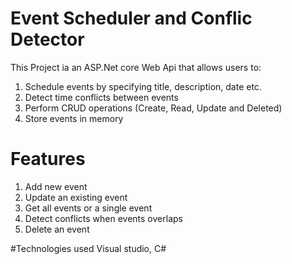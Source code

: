 # Event Scheduler and Conflic Detector

This Project ia an ASP.Net core Web Api that allows users to:
1. Schedule events by specifying title, description, date etc.
2. Detect time conflicts between events
3. Perform CRUD operations (Create, Read, Update and Deleted)
4. Store events in memory

# Features
1. Add new event
2. Update an existing event
3. Get all events or a single event
4. Detect conflicts when events overlaps
5. Delete an event

#Technologies used
Visual studio, C#


